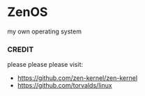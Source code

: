 # ZenOS
my own operating system


### CREDIT
please please please visit:
- https://github.com/zen-kernel/zen-kernel
- https://github.com/torvalds/linux
